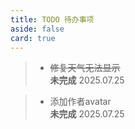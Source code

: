 ```yaml
---
title: TODO 待办事项
aside: false
card: true
---
```

> - ~~修复天气无法显示~~<br>
**未完成** 2025.07.25

> - 添加作者avatar<br>
**未完成** 2025.07.25
<!-- > - ~~香港HAHA SIM卡介绍~~<br>
**已完成** 2025.06.11

> - ~~鼠标指针适配移动端~~<br>
**已完成** 2025.06.11

> - ~~点击slogan恢复初始~~<br>
**已完成** 2025.06.12

> - ~~更改优化过程文章~~<br>
**已完成** 2025.06.12

> - ~~参考资料适应屏幕宽度~~<br>
**已完成** 2025.06.12

> - **网站slogan推荐** <br>
流浪地球语录

> - **测试池鱼图床**<br>

> - **使用VitePress+Curve主题搭建Blog**<br>

> - ~~Curve微调教程~~<br>
**已完成** 2025.06.12<br>
~~播放器api搭建~~ 部分问题修复 小问题美化

> - ~~MTF类型~~<br>
**已完成** 2025.06.11 -->
